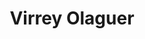 ---
thumbnail: /images/brokers-and-realtors/portfolio/virrey-olaguer/thumbnail.jpg
title: Virrey Olaguer
credit: BOOSARQ
order: 12
slides:
  - image: /images/brokers-and-realtors/portfolio/virrey-olaguer/slide-1.jpg
    proportion: vertical
  - image: /images/brokers-and-realtors/portfolio/virrey-olaguer/slide-2.jpg
    proportion: vertical
  - image: /images/brokers-and-realtors/portfolio/virrey-olaguer/slide-3.jpg
    proportion: vertical
---